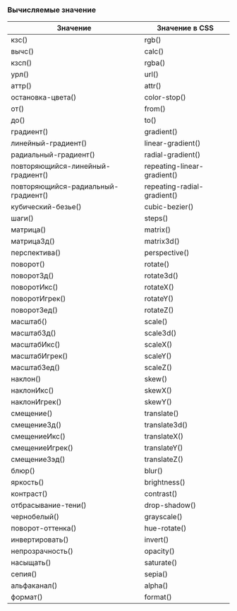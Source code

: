 ### Вычисляемые значение

Значение | Значение в CSS
--- | --- 
кзс() | rgb()
вычс() | calc()
кзсп() | rgba()
урл() | url()
аттр() | attr()
остановка-цвета() | color-stop()
от() | from()
до() | to()
градиент() | gradient()
линейный-градиент() | linear-gradient()
радиальный-градиент() | radial-gradient()
повторяющийся-линейный-градиент() | repeating-linear-gradient()
повторяющийся-радиальный-градиент() | repeating-radial-gradient()
кубический-безье() | cubic-bezier()
шаги() | steps()
матрица() | matrix()
матрица3д() | matrix3d()
перспектива() | perspective()
поворот() | rotate()
поворот3д() | rotate3d()
поворотИкс() | rotateX()
поворотИгрек() | rotateY()
поворотЗед() | rotateZ()
масштаб() | scale()
масштаб3д() | scale3d()
масштабИкс() | scaleX()
масштабИгрек() | scaleY()
масштабЗед() | scaleZ()
наклон() | skew()
наклонИкс() | skewX()
наклонИгрек() | skewY()
смещение() | translate()
смещение3д() | translate3d()
смещениеИкс() | translateX()
смещениеИгрек() | translateY()
смещениеЗэд() | translateZ()
блюр() | blur()
яркость() | brightness()
контраст() | contrast()
отбрасывание-тени() | drop-shadow()
чернобелый() | grayscale()
поворот-оттенка() | hue-rotate()
инвертировать() | invert()
непрозрачность() | opacity()
насыщать() | saturate()
сепия() | sepia()
альфаканал() | alpha()
формат() | format()
